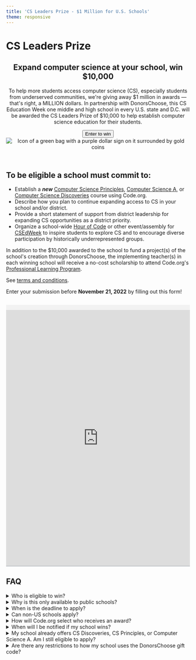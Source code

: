 ```yaml
---
title: 'CS Leaders Prize - $1 Million for U.S. Schools'
theme: responsive
---
```


<link href="/css/generated/cs-leaders-prize.css" rel="stylesheet">

# CS Leaders Prize

<header>
  <div>
    <h2>Expand computer science at your school, win $10,000</h2>
    <p>To help more students access computer science (CS), especially students from underserved communities, we're giving away $1 million in awards — that's right, a MILLION dollars. In partnership with DonorsChoose, this CS Education Week one middle and high school in every U.S. state and D.C. will be awarded the CS Leaders Prize of $10,000 to help establish computer science education for their students.</p>
    <a href="#form"><button>Enter to win</button></a>
  </div>
  <div>
    <img src="/images/marketing/hoc2022-cs-leaders-prize-money-bag.png" alt="Icon of a green bag with a purple dollar sign on it surrounded by gold coins">
  </div>
</header>


## To be eligible a school must commit to:

<ul>
  <li>Establish a <strong><em>new</em></strong> <a href="/educate/csp">Computer Science Principles</a>, <a href="/educate/csa">Computer Science A</a>, or <a href="/educate/csd">Computer Science Discoveries</a> course using Code.org.</li>
  <li>Describe how you plan to continue expanding access to CS in your school and/or district.</li>
  <li>Provide a short statement of support from district leadership for expanding CS opportunities as a district priority.</li>
  <li>Organize a school-wide <a href="https://hourofcode.com/">Hour of Code</a> or other event/assembly for <a href="https://www.csedweek.org/">CSEdWeek</a> to inspire students to explore CS and to encourage diverse participation by historically underrepresented groups.</li>
</ul>

In addition to the $10,000 awarded to the school to fund a project(s) of the school's creation through DonorsChoose, the implementing teacher(s) in each winning school will receive a no-cost scholarship to attend Code.org's [Professional Learning Program](/educate/professional-learning/middle-high).

See <a href="/prize-terms">terms and conditions</a>.

<p>Enter your submission before <strong>November 21, 2022</strong> by filling out this form!</p>


<a id="form"></a>
<iframe src="https://docs.google.com/forms/d/e/1FAIpQLSfx9NrM-J-Vahqtrrqy5bDylTKqMnLAxgcrh4iqjkFWAm_KPA/viewform?embedded=true" width="100%" height="700" frameborder="0" marginheight="0" marginwidth="0" style="border-bottom: 1px solid #949ca2; background: #f2f2f2; padding-top: 1em; margin-top: 1em;">Loading…</iframe>


## FAQ
<details>
  <summary>Who is eligible to win?</summary>
  <p>Any public middle or high school in the U.S. is eligible to apply if they make the commitments below. We especially encourage schools in low-income underserved communities to participate, to help advance diversity and equity in computer science.</p>
  <p>To be eligible a school must commit to:</p>
  <ul>
    <li>Establish a new Computer Science Principles, Computer Science A, or Computer Science Discoveries course using Code.org.</li>
    <li>Describe how you plan to continue expanding access to CS in your school and/or district.</li>
    <li>Provide a short statement of support from district leadership for expanding of CS opportunities as a district priority.</li>
    <li>Organize a school-wide Hour of Code or other event/assembly for CSEdWeek to inspire students to explore CS and to encourage diverse participation by historically underrepresented groups.</li>
  </ul>

</details>

<details>
  <summary>Why is this only available to public schools?</summary>
  <p>We would love to help teachers in public and private schools alike, but at this time, it comes down to logistics. We have partnered with DonorsChoose to administer classroom funding prizes, which only works with public, US K-12 schools. According to DonorsChoose, the organization is better able to access consistent and accurate data that's available for public schools.</p>
</details>

<details>
  <summary>When is the deadline to apply?</summary>
  <p>Submissions are due by <strong>11:59pm EST on Monday, November 21st, 2022</strong>.</p>
</details>

<details>
  <summary>Can non-US schools apply?</summary>
  <p>No. Unfortunately, we cannot accept submissions from non-US schools at this time.</p>
</details>

<details>
  <summary>How will Code.org select who receives an award?</summary>
  <p>Award recipients will be selected by Code.org, exercising its sole and final discretion, based on a number of factors: including whether they meet all of the conditions for entry, student demographics (we will prioritize schools with 40% or more of students who qualify for free or reduced meal and/or schools with 40% or more of students who identify as Black, Hispanic/Latino, Native American or Native Alaskan, Native Hawaiian or Pacific Islander, or multiracial), the school's plan for the Hour of Code or other CSEdWeek event, and the school's plan for expanding access to CS for students beyond the course addition.</p>
</details>

<details>
  <summary>When will I be notified if my school wins?</summary>
  <p>We are aiming to notify selected schools by Tuesday, November 29th. At the latest, selected schools will be notified by Wednesday, November 30th.</p>
</details>

<details>
  <summary>My school already offers CS Discoveries, CS Principles, or Computer Science A. Am I still eligible to apply?</summary>
  <p>Your school can apply as long as the course you are committing to establishing is a <em>new course</em>. For example, if your school already offers CS Principles, but you are committing to a new Computer Science A course, your school is eligible to apply.</p>
</details>

<details>
  <summary>Are there any restrictions to how my school uses the DonorsChoose gift code?</summary>
  <p>View <a href="https://help.donorschoose.org/hc/en-us/articles/203895786-Project-eligibility-requirements">project eligibility requirements</a> on <a href="https://donorschoose.org">DonorsChoose</a>.</p>
</details>
